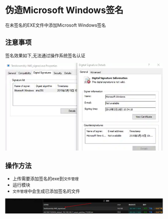 # 伪造Microsoft Windows签名


在未签名的EXE文件中添加Microsoft Windows签名 

## 注意事项
签名效果如下,无法通过操作系统签名认证

![](img\DefenseEvasion_CodeSigning_StolenMircosoftWindowsSignature\1.webp)

## 操作方法
+ 上传需要添加签名的exe到`文件管理`
+ 运行模块
+ `文件管理`中会生成已添加签名的文件

![](img\DefenseEvasion_CodeSigning_StolenMircosoftWindowsSignature\2.webp)



